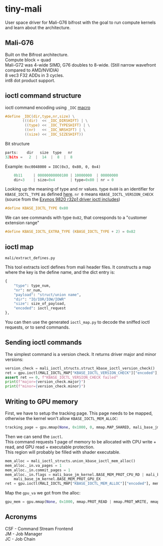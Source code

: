 # tiny-mali

User space driver for Mali-G76 bifrost with the goal to run compute kernels and learn about the architecture.

## Mali-G76

Built on the Bifrost architecture.  
Compute block = quad  
Mali-G72 was 4-wide SIMD, G76 doubles to 8-wide. (Still narrow wavefront compared to AMD/NVIDIA)  
8 vec3 F32 ADDs in 3 cycles.  
int8 dot product support.  

## ioctl command structure

ioctl command encoding using `_IOC` [macro](https://sites.uclouvain.be/SystInfo/usr/include/asm-generic/ioctl.h.html)

```C
#define _IOC(dir,type,nr,size) \
        (((dir)  << _IOC_DIRSHIFT) | \
         ((type) << _IOC_TYPESHIFT) | \
         ((nr)   << _IOC_NRSHIFT) | \
         ((size) << _IOC_SIZESHIFT))
```
Bit structure
```C
parts:    dir   size  type   nr
32bits =   2  |  14  |  8  |  8
```

Example:
`0xc0048000 = IOC(0x3, 0x80, 0, 0x4)`

```C
    0b11     | 00000000000100 | 10000000  | 00000000
    dir=3    | size=0x4       | type=0x80 | nr = 0
```

Looking up the meaning of type and nr values.
type `0x80` is an identifier for `KBASE_IOCTL_TYPE` as defined [here](https://sites.uclouvain.be/SystInfo/usr/include/asm-generic/ioctl.h.html).
`nr 0` means `KBASE_IOCTL_VERSION_CHECK` (source from the [Exynos 9820 r32p1 driver ioctl includes](https://github.com/LineageOS/android_kernel_samsung_exynos9820/blob/lineage-22.1/include/uapi/gpu/arm/bv_r32p1/mali_kbase_ioctl.h))

```C
#define KBASE_IOCTL_TYPE 0x80
```

We can see commands with type `0x82`, that coresponds to a "customer extension range"
```C
#define KBASE_IOCTL_EXTRA_TYPE (KBASE_IOCTL_TYPE + 2) = 0x82
```

## ioctl map

`mali/extract_defines.py`

This tool extracts ioctl defines from mali header files. It constructs a map where the key is the define name, and the dict entry is:
```Python
{
    "type": type_num,
    "nr": nr_num,
    "payload": "struct/union name",
    "dir": "IO/IOR/IOW/IOWR"
    "size": size_of_payload,
    "encoded": ioctl_request
},
```

You can then use the generated `ioctl_map.py` to decode the sniffed ioctl requests, or to send commands.

## Sending ioctl commands

The simplest command is a version check. It returns driver major and minor versions:  

```Python
version_check = mali_ioctl_structs.struct_kbase_ioctl_version_check()
ret = gpu.ioctl(MALI_IOCTL_MAP["KBASE_IOCTL_VERSION_CHECK"]["encoded"], version_check)
assert ret == 0, f"KBASE_IOCTL_VERSION_CHECK failed"
print(f"major={version_check.major}")
print(f"minor={version_check.minor}")
```

## Writing to GPU memory

First, we have to setup the tracking page. This page needs to be mapped, otherwise the kernel won't allow `KBASE_IOCTL_MEM_ALLOC`:

```Python
tracking_page = gpu.mmap(None, 0x1000, 0, mmap.MAP_SHARED, mali_base_jm_kernel.BASE_MEM_MAP_TRACKING_HANDLE)
```

Then we can send the `ioctl`.  
This command requests 1 page of memory to be allocated with CPU write + read, and GPU read + executable protection.  
This region will probably be filled with shader executable.

```Python
mem_alloc = mali_ioctl_structs.union_kbase_ioctl_mem_alloc()
mem_alloc._in.va_pages = 1
mem_alloc._in.commit_pages = 1
mem_alloc._in.flags = mali_base_jm_kernel.BASE_MEM_PROT_CPU_RD | mali_base_jm_kernel.BASE_MEM_PROT_CPU_WR | mali_base_jm_kernel.BASE_MEM_PROT_GPU_RD |\
    mali_base_jm_kernel.BASE_MEM_PROT_GPU_EX
ret = gpu.ioctl(MALI_IOCTL_MAP["KBASE_IOCTL_MEM_ALLOC"]["encoded"], mem_alloc)
```

Map the `gpu_va` we got from the alloc:  

```Python
gpu_mem = gpu.mmap(None, 0x1000, mmap.PROT_READ | mmap.PROT_WRITE, mmap.MAP_SHARED, mem_alloc.out.gpu_va)
```

## Acronyms

CSF - Command Stream Frontend  
JM - Job Manager  
JC - Job Chain
